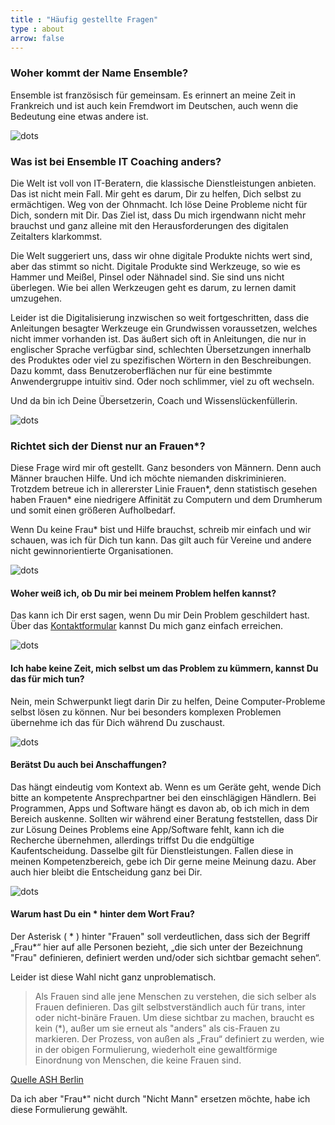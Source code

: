 ```yaml
---
title : "Häufig gestellte Fragen"
type : about
arrow: false
---
```


### Woher kommt der Name Ensemble?

Ensemble ist französisch für gemeinsam. Es erinnert an meine Zeit in Frankreich und ist auch kein Fremdwort im Deutschen,
auch wenn die Bedeutung eine etwas andere ist.


![dots](/images/dots.png)

### Was ist bei Ensemble IT Coaching anders?

Die Welt ist voll von IT-Beratern, die klassische Dienstleistungen anbieten. Das ist nicht mein Fall.
Mir geht es darum, Dir zu helfen, Dich selbst zu ermächtigen. Weg von der Ohnmacht.
Ich löse Deine Probleme nicht für Dich, sondern mit Dir. Das Ziel ist, dass Du mich irgendwann nicht mehr brauchst und
ganz alleine mit den Herausforderungen des digitalen Zeitalters klarkommst.

Die Welt suggeriert uns, dass wir ohne digitale Produkte nichts wert sind, aber das stimmt so nicht. Digitale Produkte
sind Werkzeuge, so wie es Hammer und Meißel, Pinsel oder Nähnadel sind. Sie sind uns nicht überlegen.
Wie bei allen Werkzeugen geht es darum, zu lernen damit umzugehen.

Leider ist die Digitalisierung inzwischen so weit fortgeschritten, dass die Anleitungen besagter Werkzeuge ein Grundwissen
voraussetzen, welches nicht immer vorhanden ist.
Das äußert sich oft in Anleitungen, die nur in englischer Sprache verfügbar sind, schlechten Übersetzungen innerhalb
des Produktes oder viel zu spezifischen Wörtern in den Beschreibungen.
Dazu kommt, dass Benutzeroberflächen nur für eine bestimmte Anwendergruppe intuitiv sind. Oder noch schlimmer,
viel zu oft wechseln.

Und da bin ich Deine Übersetzerin, Coach und Wissenslückenfüllerin.

![dots](/images/dots.png)

### Richtet sich der Dienst nur an Frauen*?

Diese Frage wird mir oft gestellt. Ganz besonders von Männern. Denn auch Männer brauchen Hilfe. Und ich möchte niemanden diskriminieren. 
Trotzdem betreue ich in allererster Linie Frauen*, denn statistisch gesehen haben Frauen* eine niedrigere Affinität zu Computern und dem Drumherum 
und somit einen größeren Aufholbedarf.  

Wenn Du keine Frau* bist und Hilfe brauchst, schreib mir einfach und wir schauen, was ich für Dich tun kann. Das gilt auch für Vereine und andere nicht gewinnorientierte Organisationen.

![dots](/images/dots.png)

#### Woher weiß ich, ob Du mir bei meinem Problem helfen kannst?

Das kann ich Dir erst sagen, wenn Du mir Dein Problem geschildert hast. Über das [Kontaktformular](/kontakt) 
kannst Du mich ganz einfach erreichen. 

![dots](/images/dots.png)

#### Ich habe keine Zeit, mich selbst um das Problem zu kümmern, kannst Du das für mich tun?

Nein, mein Schwerpunkt liegt darin Dir zu helfen, Deine Computer-Probleme selbst lösen zu können. Nur bei besonders
komplexen Problemen übernehme ich das für Dich während Du zuschaust. 

![dots](/images/dots.png)

#### Berätst Du auch bei Anschaffungen?

Das hängt eindeutig vom Kontext ab. Wenn es um Geräte geht, wende Dich bitte an kompetente Ansprechpartner bei den einschlägigen Händlern. 
Bei Programmen, Apps und Software hängt es davon ab, ob ich mich in dem Bereich auskenne. Sollten wir während einer Beratung
feststellen, dass Dir zur Lösung Deines Problems eine App/Software fehlt, kann ich die Recherche übernehmen, allerdings triffst Du die 
endgültige Kaufentscheidung. 
Dasselbe gilt für Dienstleistungen. Fallen diese in meinen Kompetenzbereich, gebe ich Dir gerne meine Meinung dazu. Aber 
auch hier bleibt die Entscheidung ganz bei Dir. 

![dots](/images/dots.png)

#### Warum hast Du ein * hinter dem Wort Frau?

Der Asterisk ( * ) hinter "Frauen" soll verdeutlichen, dass sich der Begriff „Frau*“ hier auf alle Personen bezieht, 
„die sich unter der Bezeichnung "Frau" definieren, definiert werden und/oder sich sichtbar gemacht sehen“.  

Leider ist diese Wahl nicht ganz unproblematisch.
> Als Frauen sind alle jene Menschen zu verstehen, die sich selber als Frauen definieren. Das gilt selbstverständlich 
auch für trans, inter oder nicht-binäre Frauen. Um diese sichtbar zu machen, braucht es kein (*), außer um sie erneut 
als "anders" als cis-Frauen zu markieren. Der Prozess, von außen als „Frau“ definiert zu werden, wie in der obigen 
Formulierung, wiederholt eine gewaltförmige Einordnung von Menschen, die keine Frauen sind. 

[Quelle ASH Berlin](https://www.ash-berlin.eu/fileadmin/Daten/Einrichtungen/Frauenbeauftragte/Downloads/Die_Crux_mit_dem_Sternchen.pdf", "Quelle ASH Berlin")

Da ich aber "Frau*" nicht durch "Nicht Mann" ersetzen möchte, habe ich diese Formulierung gewählt.